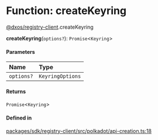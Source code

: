 # Function: createKeyring

[@dxos/registry-client](../modules/dxos_registry_client.md).createKeyring

**createKeyring**(`options?`): `Promise`<`Keyring`\>

#### Parameters

| Name | Type |
| :------ | :------ |
| `options?` | `KeyringOptions` |

#### Returns

`Promise`<`Keyring`\>

#### Defined in

[packages/sdk/registry-client/src/polkadot/api-creation.ts:18](https://github.com/dxos/dxos/blob/main/packages/sdk/registry-client/src/polkadot/api-creation.ts#L18)
